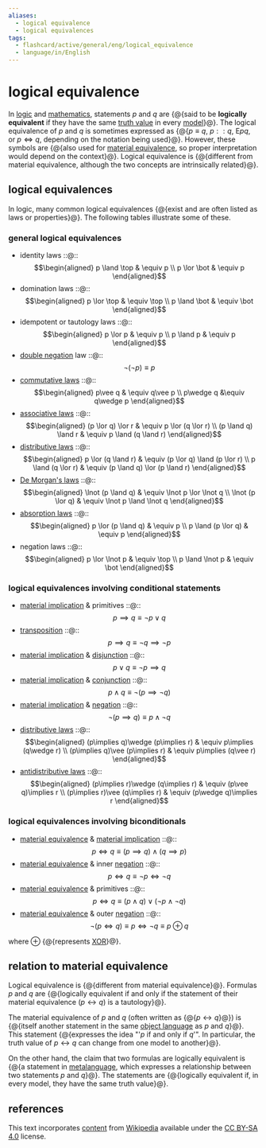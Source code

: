 ```yaml
---
aliases:
  - logical equivalence
  - logical equivalences
tags:
  - flashcard/active/general/eng/logical_equivalence
  - language/in/English
---
```


# logical equivalence

In [logic](logic.md) and [mathematics](mathematics.md), statements $p$ and $q$ are {@{said to be __logically equivalent__ if they have the same [truth value](truth%20value.md) in every [model](structure%20(mathematical%20logic).md)}@}. The logical equivalence of $p$ and $q$ is sometimes expressed as {@{$p\equiv q$, $p : : q$, ${\textsf {E} }pq$, or $p\iff q$, depending on the notation being used}@}. However, these symbols are {@{also used for [material equivalence](if%20and%20only%20if.md), so proper interpretation would depend on the context}@}. Logical equivalence is {@{different from material equivalence, although the two concepts are intrinsically related}@}. <!--SR:!2027-03-16,700,330!2025-10-19,316,350!2028-02-28,985,350!2027-09-29,865,350-->

## logical equivalences

In logic, many common logical equivalences {@{exist and are often listed as laws or properties}@}. The following tables illustrate some of these. <!--SR:!2026-07-04,464,309-->

### general logical equivalences

- identity laws ::@:: $$\begin{aligned} p \land \top & \equiv p \\ p \lor \bot & \equiv p \end{aligned}$$ <!--SR:!2027-04-05,723,341!2025-11-04,326,341-->
- domination laws ::@:: $$\begin{aligned} p \lor \top & \equiv \top \\ p \land \bot & \equiv \bot \end{aligned}$$ <!--SR:!2026-03-11,412,321!2028-10-27,1173,350-->
- idempotent or tautology laws ::@:: $$\begin{aligned} p \lor p & \equiv p \\ p \land p & \equiv p \end{aligned}$$ <!--SR:!2025-11-11,329,341!2028-06-24,1074,350-->
- [double negation](double%20negation.md) law ::@:: $$\neg (\neg p)\equiv p$$ <!--SR:!2028-09-16,1141,350!2028-04-29,1021,341-->
- [commutative laws](commutative%20property.md) ::@:: $$\begin{aligned} p\vee q & \equiv q\vee p \\ p\wedge q &\equiv q\wedge p \end{aligned}$$ <!--SR:!2029-08-05,1403,361!2028-08-14,1115,350-->
- [associative laws](associative%20property.md) ::@:: $$\begin{aligned} (p \lor q) \lor r & \equiv p \lor (q \lor r) \\ (p \land q) \land r & \equiv p \land (q \land r) \end{aligned}$$ <!--SR:!2025-10-16,313,349!2027-09-03,830,330-->
- [distributive laws](distributive%20property.md) ::@:: $$\begin{aligned} p \lor (q \land r) & \equiv (p \lor q) \land (p \lor r) \\ p \land (q \lor r) & \equiv (p \land q) \lor (p \land r) \end{aligned}$$ <!--SR:!2027-05-04,746,341!2026-11-12,601,321-->
- [De Morgan's laws](De%20Morgan's%20laws.md) ::@:: $$\begin{aligned} \lnot (p \land q) & \equiv \lnot p \lor \lnot q \\ \lnot (p \lor q) & \equiv \lnot p \land \lnot q \end{aligned}$$ <!--SR:!2027-07-14,798,341!2029-07-30,1394,356-->
- [absorption laws](absorption%20law.md) ::@:: $$\begin{aligned} p \lor (p \land q) & \equiv p \\ p \land (p \lor q) & \equiv p \end{aligned}$$ <!--SR:!2027-01-24,660,330!2029-02-04,1256,356-->
- negation laws ::@:: $$\begin{aligned} p \lor \lnot p & \equiv \top \\ p \land \lnot p & \equiv \bot \end{aligned}$$ <!--SR:!2025-11-22,340,349!2025-10-28,319,341-->

### logical equivalences involving conditional statements

- [material implication](material%20implication%20(rule%20of%20inference).md) & primitives ::@:: $$p\implies q\equiv \neg p\vee q$$ <!--SR:!2027-07-05,797,350!2028-04-08,1016,350-->
- [transposition](contraposition.md) ::@:: $$p\implies q\equiv \neg q\implies \neg p$$ <!--SR:!2028-09-17,1138,350!2029-09-25,1453,370-->
- [material implication](material%20implication%20(rule%20of%20inference).md) & [disjunction](logical%20disjunction.md) ::@:: $$p\vee q\equiv \neg p\implies q$$ <!--SR:!2028-05-06,1038,350!2026-10-08,579,330-->
- [material implication](material%20implication%20(rule%20of%20inference).md) & [conjunction](logical%20conjunction.md) ::@:: $$p\wedge q\equiv \neg (p\implies \neg q)$$ <!--SR:!2027-11-19,903,350!2027-12-20,930,350-->
- [material implication](material%20implication%20(rule%20of%20inference).md) & [negation](negation.md) ::@:: $$\neg (p\implies q)\equiv p\wedge \neg q$$ <!--SR:!2028-04-09,1015,350!2025-10-17,299,330-->
- [distributive laws](distributive%20property.md) ::@:: $$\begin{aligned} (p\implies q)\wedge (p\implies r) & \equiv p\implies (q\wedge r) \\ (p\implies q)\vee (p\implies r) & \equiv p\implies (q\vee r) \end{aligned}$$ <!--SR:!2029-08-11,1419,370!2025-11-12,333,350-->
- [antidistributive laws](distributive%20property.md) ::@:: $$\begin{aligned} (p\implies r)\wedge (q\implies r) & \equiv (p\vee q)\implies r \\ (p\implies r)\vee (q\implies r) & \equiv (p\wedge q)\implies r \end{aligned}$$ <!--SR:!2028-01-19,951,350!2027-08-13,763,330-->

### logical equivalences involving biconditionals

- [material equivalence](if%20and%20only%20if.md) & [material implication](material%20implication%20(rule%20of%20inference).md) ::@:: $$p\iff q\equiv (p\implies q)\wedge (q\implies p)$$ <!--SR:!2025-10-15,312,350!2025-11-19,340,350-->
- [material equivalence](if%20and%20only%20if.md) & inner [negation](negation.md) ::@:: $$p\iff q\equiv \neg p\iff \neg q$$ <!--SR:!2029-08-27,1429,370!2029-10-18,1473,370-->
- [material equivalence](if%20and%20only%20if.md) & primitives ::@:: $$p\iff q\equiv (p\wedge q)\vee (\neg p\wedge \neg q)$$ <!--SR:!2028-09-25,1147,350!2025-12-07,355,350-->
- [material equivalence](if%20and%20only%20if.md) & outer [negation](negation.md) ::@:: $$\neg (p\iff q)\equiv p\iff \neg q\equiv p\oplus q$$ <!--SR:!2025-12-03,350,350!2028-03-27,1006,350-->

where $\oplus$ {@{represents [XOR](exclusive%20or.md)}@}. <!--SR:!2025-10-23,317,341-->

## relation to material equivalence

Logical equivalence is {@{different from material equivalence}@}. Formulas $p$ and $q$ are {@{logically equivalent if and only if the statement of their material equivalence ($p\leftrightarrow q$) is a tautology}@}. <!--SR:!2028-05-09,1039,350!2027-11-02,886,341-->

The material equivalence of $p$ and $q$ (often written as {@{$p\leftrightarrow q$}@}) is {@{itself another statement in the same [object language](formal%20system.md) as $p$ and $q$}@}. This statement {@{expresses the idea "'$p$ if and only if $q$<!-- LaTeX separator -->'". In particular, the truth value of $p\leftrightarrow q$ can change from one model to another}@}. <!--SR:!2028-02-28,923,310!2027-12-19,917,336!2026-05-05,446,321-->

On the other hand, the claim that two formulas are logically equivalent is {@{a statement in [metalanguage](metalanguage.md), which expresses a relationship between two statements $p$ and $q$}@}. The statements are {@{logically equivalent if, in every model, they have the same truth value}@}. <!--SR:!2027-12-01,915,349!2025-10-31,299,296-->

## references

This text incorporates [content](https://en.wikipedia.org/wiki/logical_equivalence) from [Wikipedia](Wikipedia.md) available under the [CC BY-SA 4.0](https://creativecommons.org/licenses/by-sa/4.0/) license.
